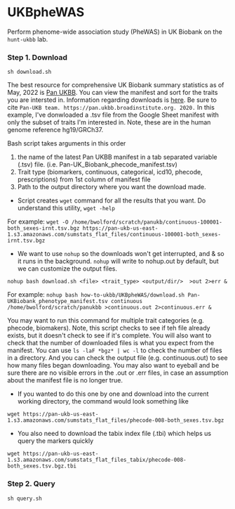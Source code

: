# UKBpheWAS

Perform phenome-wide association study (PheWAS) in UK Biobank on the `hunt-ukbb` lab.

### Step 1. Download

`sh download.sh`

The best resource for comprehensive UK Biobank summary statistics as of May, 2022 is [Pan UKBB](https://pan-dev.ukbb.broadinstitute.org). You can view the manifest and sort for the traits you are intersted in. Information regarding downloads is [here](https://pan-dev.ukbb.broadinstitute.org/downloads). Be sure to cite `Pan-UKB team. https://pan.ukbb.broadinstitute.org. 2020.` In this example, I've donwloaded a .tsv file from the Google Sheet manifest with only the subset of traits I'm interested in. Note, these are in the human genome reference hg19/GRCh37.

Bash script takes arguments in this order
1) the name of the latest Pan UKBB manifest in a tab separated variable (.tsv) file.  (i.e. Pan-UK_Biobank_phecode_manifest.tsv)
2) Trait type (biomarkers, continuous, categorical, icd10, phecode, prescriptions) from 1st column of manifest file
3) Path to the output directory where you want the download made. 

* Script creates `wget` command for all the results that you want. Do understand this utility, `wget -help`

For example:
`wget -O /home/bwolford/scratch/panukb/continuous-100001-both_sexes-irnt.tsv.bgz https://pan-ukb-us-east-1.s3.amazonaws.com/sumstats_flat_files/continuous-100001-both_sexes-irnt.tsv.bgz`

* We want to use `nohup` so the downloads won't get interrupted, and & so it runs in the background. `nohup` will write to nohup.out by default, but we can customize the output files.

`nohup bash download.sh <file> <trait_type> <output/dir/>  >out 2>err &`

For example:
`nohup bash how-to-ukbb/UKBpheWAS/download.sh Pan-UKBiobank_phenotype_manifest.tsv continuous /home/bwolford/scratch/panukbb >continuous.out 2>continuous.err &`

You may want to run this command for multiple trait categories (e.g. phecode, biomakers). Note, this script checks to see if teh file already exists, but it doesn't check to see if it's complete. You will also want to check that the number of downloaded files is what you expect from the manifest. You can use `ls -laF *bgz* | wc -l` to check the number of files in a directory. And you can check the output file (e.g. continuous.out) to see how many files began downloading. You may also want to eyeball and be sure there are no visible errors in the .out or .err files, in case an assumption about the manifest file is no longer true.

* If you wanted to do this one by one and download into the current working directory, the command would look something like

`wget https://pan-ukb-us-east-1.s3.amazonaws.com/sumstats_flat_files/phecode-008-both_sexes.tsv.bgz`

* You also need to download the tabix index file (.tbi) which helps us query the markers quickly 

`wget https://pan-ukb-us-east-1.s3.amazonaws.com/sumstats_flat_files_tabix/phecode-008-both_sexes.tsv.bgz.tbi`

### Step 2. Query

`sh query.sh` 

